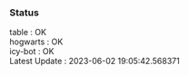 ### Status


table : OK  
hogwarts : OK  
icy-bot : OK  
Latest Update : 2023-06-02 19:05:42.568371
